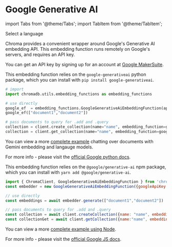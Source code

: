 ---
---

# Google Generative AI

import Tabs from '@theme/Tabs';
import TabItem from '@theme/TabItem';

<div class="select-language">Select a language</div>

<Tabs queryString groupId="lang">
<TabItem value="py" label="Python"></TabItem>
<TabItem value="js" label="JavaScript"></TabItem>
</Tabs>

Chroma provides a convenient wrapper around Google's Generative AI embedding API. This embedding function runs remotely on Google's servers, and requires an API key. 

You can get an API key by signing up for an account at [Google MakerSuite](https://makersuite.google.com/).

<Tabs queryString groupId="lang" className="hideTabSwitcher">
<TabItem value="py" label="Python">

This embedding function relies on the `google-generativeai` python package, which you can install with `pip install google-generativeai`.

```python
# import
import chromadb.utils.embedding_functions as embedding_functions

# use directly
google_ef  = embedding_functions.GoogleGenerativeAiEmbeddingFunction(api_key="YOUR_API_KEY")
google_ef(["document1","document2"])

# pass documents to query for .add and .query
collection = client.create_collection(name="name", embedding_function=google_ef)
collection = client.get_collection(name="name", embedding_function=google_ef)
```

You can view a more [complete example](https://github.com/chroma-core/chroma/tree/main/examples/gemini) chatting over documents with Gemini embedding and langauge models.

For more info - please visit the [official Google python docs](https://ai.google.dev/tutorials/python_quickstart).

</TabItem>
<TabItem value="js" label="JavaScript">

This embedding function relies on the `@google/generative-ai` npm package, which you can install with `yarn add @google/generative-ai`.

```javascript
import { ChromaClient, GoogleGenerativeAiEmbeddingFunction } from 'chromadb'
const embedder = new GoogleGenerativeAiEmbeddingFunction({googleApiKey: "<YOUR API KEY>"})

// use directly 
const embeddings = await embedder.generate(["document1","document2"])

// pass documents to query for .add and .query
const collection = await client.createCollection({name: "name", embeddingFunction: embedder})
const collectionGet = await client.getCollection({name:"name", embeddingFunction: embedder})
```

You can view a more [complete example using Node](https://github.com/chroma-core/chroma/blob/main/clients/js/examples/node/app.js).

For more info - please visit the [official Google JS docs](https://ai.google.dev/tutorials/node_quickstart).

</TabItem>

</Tabs>

